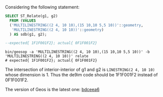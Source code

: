 Considering the following statement:
```sql
SELECT ST_Relate(g1, g2)
  FROM (VALUES
  ('MULTILINESTRING((2 4, 10 10),(15 10,10 5,5 10))'::geometry, 
   'MULTILINESTRING((2 4, 10 10))'::geometry)
  ) AS sdb(g1, g2);

--expected{ 1F1F001F2}; actual{ 0F1F001F2}
```

```shell 
bin/geosop -a 'MULTILINESTRING((2 4, 10 10),(15 10,10 5,5 10))' -b 'MULTILINESTRING((2 4, 10 10))' relate
# expected{ 1F1F001F2}; actual{ 0F1F001F2}
```
The intersection of interior-interior of g1 and g2 is `LINESTRING(2 4, 10 10)`  whose dimension is 1. Thus the de9im code should be 1F1F001F2 instead of 0F1F001F2.

The version of Geos is the latest one:
[bdceea6](https://github.com/libgeos/geos/commit/bdceea69174e80cf2cc2959d6da8d9dd0e766e3e)